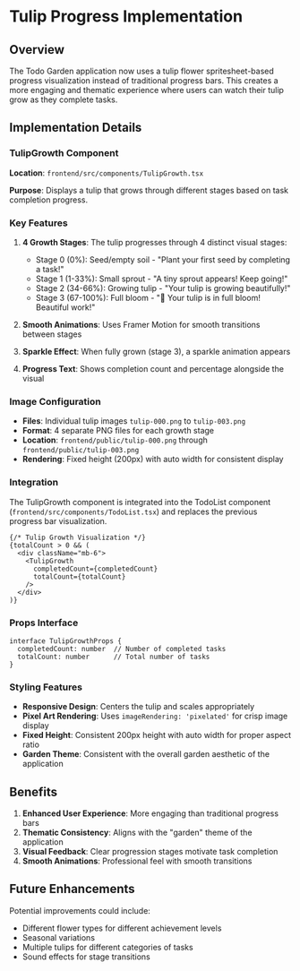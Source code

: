 # Tulip Progress Implementation

## Overview

The Todo Garden application now uses a tulip flower spritesheet-based progress visualization instead of traditional progress bars. This creates a more engaging and thematic experience where users can watch their tulip grow as they complete tasks.

## Implementation Details

### TulipGrowth Component

**Location**: `frontend/src/components/TulipGrowth.tsx`

**Purpose**: Displays a tulip that grows through different stages based on task completion progress.

### Key Features

1. **4 Growth Stages**: The tulip progresses through 4 distinct visual stages:
   - Stage 0 (0%): Seed/empty soil - "Plant your first seed by completing a task!"
   - Stage 1 (1-33%): Small sprout - "A tiny sprout appears! Keep going!"
   - Stage 2 (34-66%): Growing tulip - "Your tulip is growing beautifully!"
   - Stage 3 (67-100%): Full bloom - "🌷 Your tulip is in full bloom! Beautiful work!"

2. **Smooth Animations**: Uses Framer Motion for smooth transitions between stages

3. **Sparkle Effect**: When fully grown (stage 3), a sparkle animation appears

4. **Progress Text**: Shows completion count and percentage alongside the visual

### Image Configuration

- **Files**: Individual tulip images `tulip-000.png` to `tulip-003.png`
- **Format**: 4 separate PNG files for each growth stage
- **Location**: `frontend/public/tulip-000.png` through `frontend/public/tulip-003.png`
- **Rendering**: Fixed height (200px) with auto width for consistent display

### Integration

The TulipGrowth component is integrated into the TodoList component (`frontend/src/components/TodoList.tsx`) and replaces the previous progress bar visualization.

```tsx
{/* Tulip Growth Visualization */}
{totalCount > 0 && (
  <div className="mb-6">
    <TulipGrowth 
      completedCount={completedCount} 
      totalCount={totalCount} 
    />
  </div>
)}
```

### Props Interface

```tsx
interface TulipGrowthProps {
  completedCount: number  // Number of completed tasks
  totalCount: number      // Total number of tasks
}
```

### Styling Features

- **Responsive Design**: Centers the tulip and scales appropriately
- **Pixel Art Rendering**: Uses `imageRendering: 'pixelated'` for crisp image display
- **Fixed Height**: Consistent 200px height with auto width for proper aspect ratio
- **Garden Theme**: Consistent with the overall garden aesthetic of the application

## Benefits

1. **Enhanced User Experience**: More engaging than traditional progress bars
2. **Thematic Consistency**: Aligns with the "garden" theme of the application
3. **Visual Feedback**: Clear progression stages motivate task completion
4. **Smooth Animations**: Professional feel with smooth transitions

## Future Enhancements

Potential improvements could include:
- Different flower types for different achievement levels
- Seasonal variations
- Multiple tulips for different categories of tasks
- Sound effects for stage transitions
